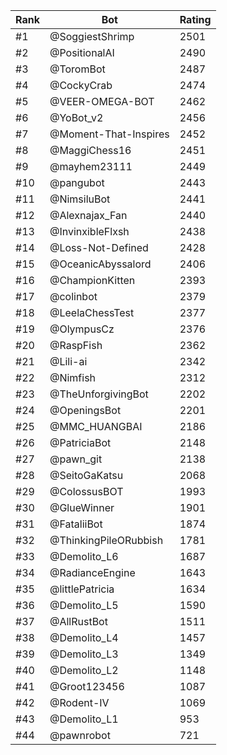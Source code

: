 Rank|Bot|Rating
---|---|---
#1|@SoggiestShrimp|2501
#2|@PositionalAI|2490
#3|@ToromBot|2487
#4|@CockyCrab|2474
#5|@VEER-OMEGA-BOT|2462
#6|@YoBot_v2|2456
#7|@Moment-That-Inspires|2452
#8|@MaggiChess16|2451
#9|@mayhem23111|2449
#10|@pangubot|2443
#11|@NimsiluBot|2441
#12|@Alexnajax_Fan|2440
#13|@InvinxibleFlxsh|2438
#14|@Loss-Not-Defined|2428
#15|@OceanicAbyssalord|2406
#16|@ChampionKitten|2393
#17|@colinbot|2379
#18|@LeelaChessTest|2377
#19|@OlympusCz|2376
#20|@RaspFish|2362
#21|@Lili-ai|2342
#22|@Nimfish|2312
#23|@TheUnforgivingBot|2202
#24|@OpeningsBot|2201
#25|@MMC_HUANGBAI|2186
#26|@PatriciaBot|2148
#27|@pawn_git|2138
#28|@SeitoGaKatsu|2068
#29|@ColossusBOT|1993
#30|@GlueWinner|1901
#31|@FataliiBot|1874
#32|@ThinkingPileORubbish|1781
#33|@Demolito_L6|1687
#34|@RadianceEngine|1643
#35|@littlePatricia|1634
#36|@Demolito_L5|1590
#37|@AllRustBot|1511
#38|@Demolito_L4|1457
#39|@Demolito_L3|1349
#40|@Demolito_L2|1148
#41|@Groot123456|1087
#42|@Rodent-IV|1069
#43|@Demolito_L1|953
#44|@pawnrobot|721
